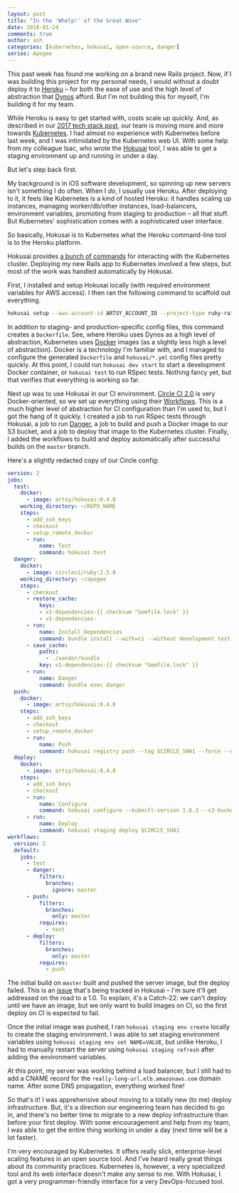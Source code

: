 ```yaml
---
layout: post
title: "In the 'Whelp!' of the Great Wave"
date: 2018-01-24
comments: true
author: ash
categories: [kubernetes, hokusai, open-source, danger]
series: Apogee
---
```


This past week has found me working on a brand new Rails project. Now, if I was building this project for my personal needs, I would without a doubt deploy it to [Heroku][] – for both the ease of use and the high level of abstraction that [Dynos][] afford. But I'm not building this for myself, I'm building it for my team.

<!-- more -->

While Heroku is easy to get started with, costs scale up quickly. And, as described in our [2017 tech stack post][stack], our team is moving more and more towards [Kubernetes][]. I had almost no experience with Kubernetes before last week, and I was intimidated by the Kubernetes web UI. With some help from my colleague Isac, who wrote the [Hokusai][] tool, I was able to get a staging environment up and running in under a day.

But let's step back first.

My background is in iOS software development, so spinning up new servers isn't something I do often. When I _do_, I usually use Heroku. After deploying to it, it feels like Kubernetes is a kind of hosted Heroku: it handles scaling up instances, managing worker/db/other instances, load-balancers, environment variables, promoting from staging to production – all that stuff. But Kubernetes' sophistication comes with a sophisticated user interface. 

So basically, Hokusai is to Kubernetes what the Heroku command-line tool is to the Heroku platform.

Hokusai provides [a bunch of commands][commands] for interacting with the Kubernetes cluster. Deploying my new Rails app to Kubernetes involved a few steps, but most of the work was handled automatically by Hokusai.

First, I installed and setup Hokusai locally (with required environment variables for AWS access). I then ran the following command to scaffold out everything.

```sh
hokusai setup --aws-account-id ARTSY_ACCOUNT_ID --project-type ruby-rails
```

In addition to staging- and production-specific config files, this command creates a `Dockerfile`. See, where Heroku uses Dynos as a high level of abstraction, Kubernetes uses [Docker][] images (as a slightly less high a level of abstraction). Docker is a technology I'm familiar with, and I managed to configure the generated `Dockerfile` and `hokusai/*.yml` config files pretty quickly. At this point, I could run `hokusai dev start` to start a development Docker container, or `hokusai test` to run RSpec tests. Nothing fancy yet, but that verifies that everything is working so far.

Next up was to use Hokusai in our CI environment. [Circle CI 2.0][circle] is very Docker-oriented, so we set up everything using their [Workflows][]. This is a much higher level of abstraction for CI configuration than I'm used to, but I got the hang of it quickly. I created a job to run RSpec tests through Hokusai, a job to run [Danger][], a job to build and push a Docker image to our S3 bucket, and a job to deploy that image to the Kubernetes cluster. Finally, I added the workflows to build and deploy automatically after successful builds on the `master` branch.

Here's a slightly redacted copy of our Circle config:

```yaml
version: 2
jobs:
  test:
    docker:
      - image: artsy/hokusai:0.4.0
    working_directory: ~/REPO_NAME
    steps:
      - add_ssh_keys
      - checkout
      - setup_remote_docker
      - run:
          name: Test
          command: hokusai test
  danger:
    docker:
      - image: circleci/ruby:2.5.0
    working_directory: ~/apogee
    steps:
      - checkout
      - restore_cache:
          keys:
          - v1-dependencies-{{ checksum "Gemfile.lock" }}
          - v1-dependencies-
      - run:
          name: Install Dependencies
          command: bundle install --with=ci --without development test --path vendor/bundle
      - save_cache:
          paths:
            - ./vendor/bundle
          key: v1-dependencies-{{ checksum "Gemfile.lock" }}
      - run:
          name: Danger
          command: bundle exec danger
  push:
    docker:
      - image: artsy/hokusai:0.4.0
    steps:
      - add_ssh_keys
      - checkout
      - setup_remote_docker
      - run:
          name: Push
          command: hokusai registry push --tag $CIRCLE_SHA1 --force --overwrite
  deploy:
    docker:
      - image: artsy/hokusai:0.4.0
    steps:
      - add_ssh_keys
      - checkout
      - run:
          name: Configure
          command: hokusai configure --kubectl-version 1.6.3 --s3-bucket BUCKET_NAME --s3-key k8s/config --platform linux
      - run:
          name: Deploy
          command: hokusai staging deploy $CIRCLE_SHA1
workflows:
  version: 2
  default:
    jobs:
      - test
      - danger:
          filters:
            branches:
              ignore: master
      - push:
          filters:
            branches:
              only: master
          requires:
            - test
      - deploy:
          filters:
            branches:
              only: master
          requires:
            - push
```

The initial build on `master` built and pushed the server image, but the deploy failed. This is an [issue][] that's being tracked in Hokusai – I'm sure it'll get addressed on the road to a 1.0. To explain, it's a Catch-22: we can't deploy until we have an image, but we only want to build images on CI, so the first deploy on CI is expected to fail.

Once the initial image was pushed, I ran `hokusai staging env create` locally to create the staging environment. I was able to set staging environment variables using `hokusai staging env set NAME=VALUE`, but unlike Heroku, I had to manually restart the server using `hokusai staging refresh` after adding the environment variables. 

At this point, my server was working behind a load balancer, but I still had to add a CNAME record for the `really-long-url.elb.amazonaws.com` domain name. After some DNS propagation, everything worked fine!

So that's it! I was apprehensive about moving to a totally new (to me) deploy infrastructure. But, it's a direction our engineering team has decided to go in, and there's no better time to migrate to a new deploy infrastructure than before your first deploy. With some encouragement and help from my team, I was able to get the entire thing working in under a day (next time will be a lot faster).

I'm very encouraged by Kubernetes. It offers really slick, enterprise-level scaling features in an open source tool. And I've heard really great things about its community practices. Kubernetes is, however, a very specialized tool and its web interface doesn't make any sense to me. With Hokusai, I got a very programmer-friendly interface for a very DevOps-focused tool.

[Heroku]: https://www.heroku.com
[Dynos]: https://www.heroku.com/dynos
[stack]: http://artsy.github.io/blog/2017/04/14/artsy-technology-stack-2017/
[Kubernetes]: https://kubernetes.io
[Hokusai]: https://github.com/artsy/hokusai
[commands]: https://github.com/artsy/hokusai/blob/master/docs/Command_Reference.md
[circle]: https://circleci.com/docs/2.0/
[Danger]: http://danger.systems
[Docker]: https://www.docker.com
[Workflows]: https://circleci.com/docs/2.0/workflows/
[issue]: https://github.com/artsy/hokusai/issues/50
